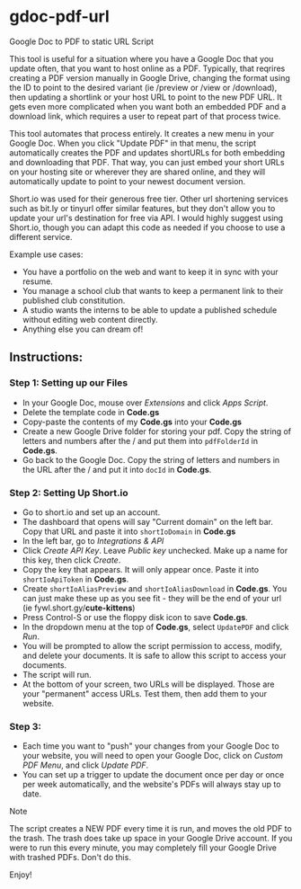 # gdoc-pdf-url
Google Doc to PDF to static URL Script

This tool is useful for a situation where you have a Google Doc that you update often, that you want to host online as a PDF. Typically, that reqrires creating a PDF version manually in Google Drive, changing the format using the ID to point to the desired variant (ie /preview or /view or /download), then updating a shortlink or your host URL to point to the new PDF URL. It gets even more complicated when you want both an embedded PDF and a download link, which requires a user to repeat part of that process twice.

This tool automates that process entirely. It creates a new menu in your Google Doc. When you click "Update PDF" in that menu, the script automatically creates the PDF and updates shortURLs for both embedding and downloading that PDF. That way, you can just embed your short URLs on your hosting site or wherever they are shared online, and they will automatically update to point to your newest document version.

Short.io was used for their generous free tier. Other url shortening services such as bit.ly or tinyurl offer similar features, but they don't allow you to update your url's destination for free via API. I would highly suggest using Short.io, though you can adapt this code as needed if you choose to use a different service.

Example use cases: 
- You have a portfolio on the web and want to keep it in sync with your resume.
- You manage a school club that wants to keep a permanent link to their published club constitution.
- A studio wants the interns to be able to update a published schedule without editing web content directly.
- Anything else you can dream of!

## Instructions:

### Step 1: Setting up our Files
- In your Google Doc, mouse over _Extensions_ and click _Apps Script_.
- Delete the template code in **Code.gs**
- Copy-paste the contents of my **Code.gs** into your **Code.gs**
- Create a new Google Drive folder for storing your pdf. Copy the string of letters and numbers after the / and put them into `pdfFolderId` in **Code.gs**.
- Go back to the Google Doc. Copy the string of letters and numbers in the URL after the / and put it into `docId` in **Code.gs**.

### Step 2: Setting Up Short.io
- Go to short.io and set up an account.
- The dashboard that opens will say "Current domain" on the left bar. Copy that URL and paste it into `shortIoDomain` in **Code.gs**
- In the left bar, go to _Integrations & API_
- Click _Create API Key_. Leave _Public key_ unchecked. Make up a name for this key, then click _Create_.
- Copy the key that appears. It will only appear once. Paste it into `shortIoApiToken` in **Code.gs**.
- Create `shortIoAliasPreview` and `shortIoAliasDownload` in **Code.gs**. You can just make these up as you see fit - they will be the end of your url (ie fywl.short.gy/**cute-kittens**)
- Press Control-S or use the floppy disk icon to save **Code.gs**.
- In the dropdown menu at the top of **Code.gs**, select `UpdatePDF` and click _Run_.
- You will be prompted to allow the script permission to access, modify, and delete your documents. It is safe to allow this script to access your documents.
- The script will run.
- At the bottom of your screen, two URLs will be displayed. Those are your "permanent" access URLs. Test them, then add them to your website.

### Step 3: 

- Each time you want to "push" your changes from your Google Doc to your website, you will need to open your Google Doc, click on _Custom PDF Menu_, and click _Update PDF_.
- You can set up a trigger to update the document once per day or once per week automatically, and the website's PDFs will always stay up to date.
> [!NOTE]
> The script creates a NEW PDF every time it is run, and moves the old PDF to the trash. The trash does take up space in your Google Drive account. If you were to run this every minute, you may completely fill your Google Drive with trashed PDFs. Don't do this.

Enjoy!
